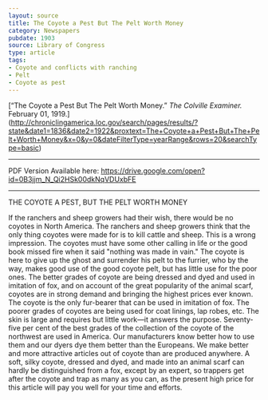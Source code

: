```yaml
---
layout: source
title: The Coyote a Pest But The Pelt Worth Money
category: Newspapers
pubdate: 1903
source: Library of Congress
type: article
tags:
- Coyote and conflicts with ranching
- Pelt
- Coyote as pest
---
```


[“The Coyote a Pest But The Pelt Worth Money.” *The Colville Examiner.* February 01, 1919.] (http://chroniclingamerica.loc.gov/search/pages/results/?state&date1=1836&date2=1922&proxtext=The+Coyote+a+Pest+But+The+Pelt+Worth+Money&x=0&y=0&dateFilterType=yearRange&rows=20&searchType=basic)
***
PDF Version Available here: https://drive.google.com/open?id=0B3jjm_N_Qi2HSk00dkNqVDUxbFE
***
THE COYOTE A PEST, BUT THE PELT WORTH MONEY

If the ranchers and sheep growers had their wish, there would be no coyotes in North America. The ranchers and sheep growers think that the only thing coyotes were made for is to kill cattle and sheep. This is a wrong impression. The coyotes must have some other calling in life or the good book missed fire when it said "nothing was made in vain." The coyote is here to give up the ghost and surrender his pelt to the furrier, who by the way, makes good use of the good coyote pelt, but has little use for the poor ones. The better grades of coyote are being dressed and dyed and used in imitation of fox, and on account of the great popularity of the animal scarf, coyotes are in strong demand and bringing the highest prices ever known. The coyote is the only fur-bearer that can be used in imitation of fox. The poorer grades of coyotes are being used for coat linings, lap robes, etc. The skin is large and requires but little work—it answers the purpose. Seventy-five per cent of the best grades of the collection of the coyote of the northwest are used in America. Our manufacturers know better how to use them and our dyers dye them better than the Europeans. We make better and more attractive articles out of coyote than are produced anywhere. A soft, silky coyote, dressed and dyed, and made into an animal scarf can hardly be distinguished from a fox, except by an expert, so trappers get after the coyote and trap as many as you can, as the present high price for this article will pay you well for your time and efforts.

